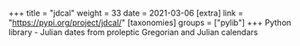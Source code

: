 +++
title = "jdcal"
weight = 33
date = 2021-03-06
[extra]
link = "https://pypi.org/project/jdcal/"
[taxonomies]
groups = ["pylib"]
+++
Python library - Julian dates from proleptic Gregorian and Julian calendars

